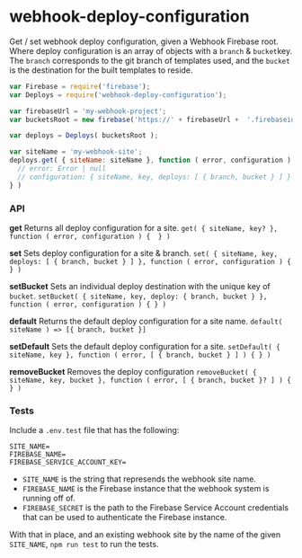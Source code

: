 # webhook-deploy-configuration

Get / set webhook deploy configuration, given a Webhook Firebase root. Where deploy configuration is an array of objects with a `branch` & `bucket`key. The `branch` corresponds to the git branch of templates used, and the `bucket` is the destination for the built templates to reside.

```javascript
var Firebase = require('firebase');
var Deploys = require('webhook-deploy-configuration');

var firebaseUrl = 'my-webhook-project';
var bucketsRoot = new firebase('https://' + firebaseUrl +  '.firebaseio.com/buckets');

var deploys = Deploys( bucketsRoot );

var siteName = 'my-webhook-site';
deploys.get( { siteName: siteName }, function ( error, configuration ) {
  // error: Error | null
  // configuration: { siteName, key, deploys: [ { branch, bucket } ] } | null
} )
```

### API

**get**
Returns all deploy configuration for a site.
`get( { siteName, key? }, function ( error, configuration ) {  } )`


**set**
Sets deploy configuration for a site & branch.
`set( { siteName, key, deploys: [ { branch, bucket } ] }, function ( error, configuration ) {  } )`


**setBucket**
Sets an individual deploy destination with the unique key of `bucket`.
`setBucket( { siteName, key, deploy: { branch, bucket } }, function ( error, configuration ) { } )`


**default**
Returns the default deploy configuration for a site name.
`default( siteName ) => [{ branch, bucket }]`


**setDefault**
Sets the default deploy configuration for a site.
`setDefault( { siteName, key }, function ( error, [ { branch, bucket } ] ) { } )`


**removeBucket**
Removes the deploy configuration
`removeBucket( { siteName, key, bucket }, function ( error, [ { branch, bucket }? ] ) { } )`

### Tests

Include a `.env.test` file that has the following:

```
SITE_NAME=
FIREBASE_NAME=
FIREBASE_SERVICE_ACCOUNT_KEY=
```

- `SITE_NAME` is the string that represends the webhook site name.
- `FIREBASE_NAME` is the Firebase instance that the webhook system is running off of.
- `FIREBASE_SECRET` is the path to the Firebase Service Account credentials that can be used to authenticate the Firebase instance.

With that in place, and an existing webhook site by the name of the given `SITE_NAME`, `npm run test` to run the tests.
